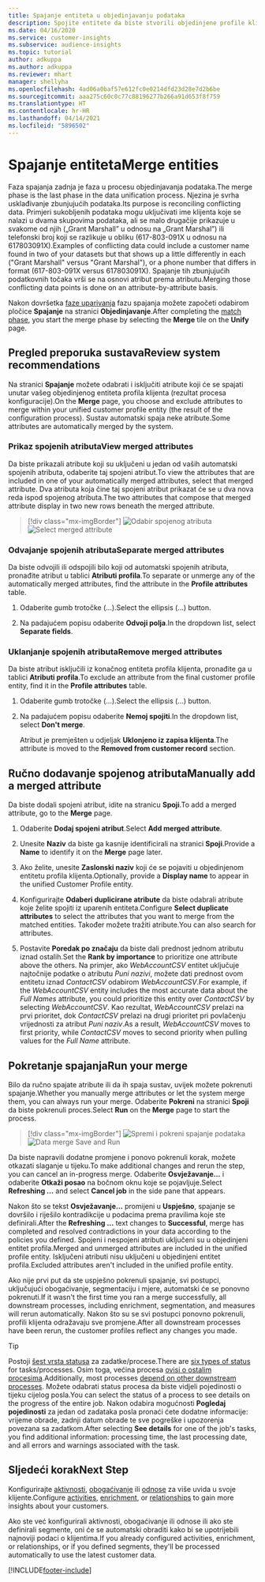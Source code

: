 ```yaml
---
title: Spajanje entiteta u objedinjavanju podataka
description: Spojite entitete da biste stvorili objedinjene profile klijenata.
ms.date: 04/16/2020
ms.service: customer-insights
ms.subservice: audience-insights
ms.topic: tutorial
author: adkuppa
ms.author: adkuppa
ms.reviewer: mhart
manager: shellyha
ms.openlocfilehash: 4ad06a0baf57e612fc0e0214dfd23d28e7d2b6be
ms.sourcegitcommit: aaa275c60c0c77c88196277b266a91d653f8f759
ms.translationtype: HT
ms.contentlocale: hr-HR
ms.lasthandoff: 04/14/2021
ms.locfileid: "5896502"
---
```

# <a name="merge-entities"></a><span data-ttu-id="2d561-103">Spajanje entiteta</span><span class="sxs-lookup"><span data-stu-id="2d561-103">Merge entities</span></span>

<span data-ttu-id="2d561-104">Faza spajanja zadnja je faza u procesu objedinjavanja podataka.</span><span class="sxs-lookup"><span data-stu-id="2d561-104">The merge phase is the last phase in the data unification process.</span></span> <span data-ttu-id="2d561-105">Njezina je svrha usklađivanje zbunjujućih podataka.</span><span class="sxs-lookup"><span data-stu-id="2d561-105">Its purpose is reconciling conflicting data.</span></span> <span data-ttu-id="2d561-106">Primjeri sukobljenih podataka mogu uključivati ime klijenta koje se nalazi u dvama skupovima podataka, ali se malo drugačije prikazuje u svakome od njih („Grant Marshall” u odnosu na „Grant Marshal”) ili telefonski broj koji se razlikuje u obliku (617-803-091X u odnosu na 617803091X).</span><span class="sxs-lookup"><span data-stu-id="2d561-106">Examples of conflicting data could include a customer name found in two of your datasets but that shows up a little differently in each ("Grant Marshall" versus "Grant Marshal"), or a phone number that differs in format (617-803-091X versus 617803091X).</span></span> <span data-ttu-id="2d561-107">Spajanje tih zbunjujućih podatkovnih točaka vrši se na osnovi atribut prema atributu.</span><span class="sxs-lookup"><span data-stu-id="2d561-107">Merging those conflicting data points is done on an attribute-by-attribute basis.</span></span>

<span data-ttu-id="2d561-108">Nakon dovršetka [faze uparivanja](match-entities.md) fazu spajanja možete započeti odabirom pločice **Spajanje** na stranici **Objedinjavanje**.</span><span class="sxs-lookup"><span data-stu-id="2d561-108">After completing the [match phase](match-entities.md), you start the merge phase by selecting the **Merge** tile on the **Unify** page.</span></span>

## <a name="review-system-recommendations"></a><span data-ttu-id="2d561-109">Pregled preporuka sustava</span><span class="sxs-lookup"><span data-stu-id="2d561-109">Review system recommendations</span></span>

<span data-ttu-id="2d561-110">Na stranici **Spajanje** možete odabrati i isključiti atribute koji će se spajati unutar vašeg objedinjenog entiteta profila klijenta (rezultat procesa konfiguracije).</span><span class="sxs-lookup"><span data-stu-id="2d561-110">On the **Merge** page, you choose and exclude attributes to merge within your unified customer profile entity (the result of the configuration process).</span></span> <span data-ttu-id="2d561-111">Sustav automatski spaja neke atribute.</span><span class="sxs-lookup"><span data-stu-id="2d561-111">Some attributes are automatically merged by the system.</span></span>

### <a name="view-merged-attributes"></a><span data-ttu-id="2d561-112">Prikaz spojenih atributa</span><span class="sxs-lookup"><span data-stu-id="2d561-112">View merged attributes</span></span>

<span data-ttu-id="2d561-113">Da biste prikazali atribute koji su uključeni u jedan od vaših automatski spojenih atributa, odaberite taj spojeni atribut.</span><span class="sxs-lookup"><span data-stu-id="2d561-113">To view the attributes that are included in one of your automatically merged attributes, select that merged attribute.</span></span> <span data-ttu-id="2d561-114">Dva atributa koja čine taj spojeni atribut prikazat će se u dva nova reda ispod spojenog atributa.</span><span class="sxs-lookup"><span data-stu-id="2d561-114">The two attributes that compose that merged attribute display in two new rows beneath the merged attribute.</span></span>

> [!div class="mx-imgBorder"]
> <span data-ttu-id="2d561-115">![Odabir spojenog atributa](media/configure-data-merge-profile-attributes.png "Odabir spojenog atributa")</span><span class="sxs-lookup"><span data-stu-id="2d561-115">![Select merged attribute](media/configure-data-merge-profile-attributes.png "Select merged attribute")</span></span>

### <a name="separate-merged-attributes"></a><span data-ttu-id="2d561-116">Odvajanje spojenih atributa</span><span class="sxs-lookup"><span data-stu-id="2d561-116">Separate merged attributes</span></span>

<span data-ttu-id="2d561-117">Da biste odvojili ili odspojili bilo koji od automatski spojenih atributa, pronađite atribut u tablici **Atributi profila**.</span><span class="sxs-lookup"><span data-stu-id="2d561-117">To separate or unmerge any of the automatically merged attributes, find the attribute in the **Profile attributes** table.</span></span>

1. <span data-ttu-id="2d561-118">Odaberite gumb trotočke (...).</span><span class="sxs-lookup"><span data-stu-id="2d561-118">Select the ellipsis (...) button.</span></span>
  
2. <span data-ttu-id="2d561-119">Na padajućem popisu odaberite **Odvoji polja**.</span><span class="sxs-lookup"><span data-stu-id="2d561-119">In the dropdown list, select **Separate fields**.</span></span>

### <a name="remove-merged-attributes"></a><span data-ttu-id="2d561-120">Uklanjanje spojenih atributa</span><span class="sxs-lookup"><span data-stu-id="2d561-120">Remove merged attributes</span></span>

<span data-ttu-id="2d561-121">Da biste atribut isključili iz konačnog entiteta profila klijenta, pronađite ga u tablici **Atributi profila**.</span><span class="sxs-lookup"><span data-stu-id="2d561-121">To exclude an attribute from the final customer profile entity, find it in the **Profile attributes** table.</span></span>

1. <span data-ttu-id="2d561-122">Odaberite gumb trotočke (...).</span><span class="sxs-lookup"><span data-stu-id="2d561-122">Select the ellipsis (...) button.</span></span>
  
2. <span data-ttu-id="2d561-123">Na padajućem popisu odaberite **Nemoj spojiti**.</span><span class="sxs-lookup"><span data-stu-id="2d561-123">In the dropdown list, select **Don't merge**.</span></span>

   <span data-ttu-id="2d561-124">Atribut je premješten u odjeljak **Uklonjeno iz zapisa klijenta**.</span><span class="sxs-lookup"><span data-stu-id="2d561-124">The attribute is moved to the **Removed from customer record** section.</span></span>

## <a name="manually-add-a-merged-attribute"></a><span data-ttu-id="2d561-125">Ručno dodavanje spojenog atributa</span><span class="sxs-lookup"><span data-stu-id="2d561-125">Manually add a merged attribute</span></span>

<span data-ttu-id="2d561-126">Da biste dodali spojeni atribut, idite na stranicu **Spoji**.</span><span class="sxs-lookup"><span data-stu-id="2d561-126">To add a merged attribute, go to the **Merge** page.</span></span>

1. <span data-ttu-id="2d561-127">Odaberite **Dodaj spojeni atribut**.</span><span class="sxs-lookup"><span data-stu-id="2d561-127">Select **Add merged attribute**.</span></span>

2. <span data-ttu-id="2d561-128">Unesite **Naziv** da biste ga kasnije identificirali na stranici **Spoji**.</span><span class="sxs-lookup"><span data-stu-id="2d561-128">Provide a **Name** to identify it on the **Merge** page later.</span></span>

3. <span data-ttu-id="2d561-129">Ako želite, unesite **Zaslonski naziv** koji će se pojaviti u objedinjenom entitetu profila klijenta.</span><span class="sxs-lookup"><span data-stu-id="2d561-129">Optionally, provide a **Display name** to appear in the unified Customer Profile entity.</span></span>

4. <span data-ttu-id="2d561-130">Konfigurirajte **Odaberi duplicirane atribute** da biste odabrali atribute koje želite spojiti iz uparenih entiteta.</span><span class="sxs-lookup"><span data-stu-id="2d561-130">Configure **Select duplicate attributes** to select the attributes that you want to merge from the matched entities.</span></span> <span data-ttu-id="2d561-131">Također možete tražiti atribute.</span><span class="sxs-lookup"><span data-stu-id="2d561-131">You can also search for attributes.</span></span>

5. <span data-ttu-id="2d561-132">Postavite **Poredak po značaju** da biste dali prednost jednom atributu iznad ostalih.</span><span class="sxs-lookup"><span data-stu-id="2d561-132">Set the **Rank by importance** to prioritize one attribute above the others.</span></span> <span data-ttu-id="2d561-133">Na primjer, ako *WebAccountCSV* entitet uključuje najtočnije podatke o atributu *Puni nazivi*, možete dati prednost ovom entitetu iznad *ContactCSV* odabirom *WebAccountCSV*.</span><span class="sxs-lookup"><span data-stu-id="2d561-133">For example, if the *WebAccountCSV* entity includes the most accurate data about the *Full Names* attribute, you could prioritize this entity over *ContactCSV* by selecting *WebAccountCSV*.</span></span> <span data-ttu-id="2d561-134">Kao rezultat, *WebAccountCSV* prelazi na prvi prioritet, dok *ContactCSV* prelazi na drugi prioritet pri povlačenju vrijednosti za atribut *Puni naziv*.</span><span class="sxs-lookup"><span data-stu-id="2d561-134">As a result, *WebAccountCSV* moves to first priority, while *ContactCSV* moves to second priority when pulling values for the *Full Name* attribute.</span></span>

## <a name="run-your-merge"></a><span data-ttu-id="2d561-135">Pokretanje spajanja</span><span class="sxs-lookup"><span data-stu-id="2d561-135">Run your merge</span></span>

<span data-ttu-id="2d561-136">Bilo da ručno spajate atribute ili da ih spaja sustav, uvijek možete pokrenuti spajanje.</span><span class="sxs-lookup"><span data-stu-id="2d561-136">Whether you manually merge attributes or let the system merge them, you can always run your merge.</span></span> <span data-ttu-id="2d561-137">Odaberite **Pokreni** na stranici **Spoji** da biste pokrenuli proces.</span><span class="sxs-lookup"><span data-stu-id="2d561-137">Select **Run** on the **Merge** page to start the process.</span></span>

> [!div class="mx-imgBorder"]
> <span data-ttu-id="2d561-138">![Spremi i pokreni spajanje podataka](media/configure-data-merge-save-run.png "Spremi i pokreni spajanje podataka")</span><span class="sxs-lookup"><span data-stu-id="2d561-138">![Data merge Save and Run](media/configure-data-merge-save-run.png "Data merge Save and Run")</span></span>

<span data-ttu-id="2d561-139">Da biste napravili dodatne promjene i ponovo pokrenuli korak, možete otkazati slaganje u tijeku.</span><span class="sxs-lookup"><span data-stu-id="2d561-139">To make additional changes and rerun the step, you can cancel an in-progress merge.</span></span> <span data-ttu-id="2d561-140">Odaberite **Osvježavanje...** i odaberite **Otkaži posao**  na bočnom oknu koje se pojavljuje.</span><span class="sxs-lookup"><span data-stu-id="2d561-140">Select **Refreshing ...** and select **Cancel job**  in the side pane that appears.</span></span>

<span data-ttu-id="2d561-141">Nakon što se tekst **Osvježavanje...** promijeni u **Uspješno**, spajanje se dovršilo i riješilo kontradikcije u podacima prema pravilima koje ste definirali.</span><span class="sxs-lookup"><span data-stu-id="2d561-141">After the **Refreshing ...** text changes to **Successful**, merge has completed and resolved contradictions in your data according to the policies you defined.</span></span> <span data-ttu-id="2d561-142">Spojeni i nespojeni atributi uključeni su u objedinjeni entitet profila.</span><span class="sxs-lookup"><span data-stu-id="2d561-142">Merged and unmerged attributes are included in the unified profile entity.</span></span> <span data-ttu-id="2d561-143">Isključeni atributi nisu uključeni u objedinjeni entitet profila.</span><span class="sxs-lookup"><span data-stu-id="2d561-143">Excluded attributes aren't included in the unified profile entity.</span></span>

<span data-ttu-id="2d561-144">Ako nije prvi put da ste uspješno pokrenuli spajanje, svi postupci, uključujući obogaćivanje, segmentaciju i mjere, automatski će se ponovno pokrenuti.</span><span class="sxs-lookup"><span data-stu-id="2d561-144">If it wasn't the first time you ran a merge successfully, all downstream processes, including enrichment, segmentation, and measures will rerun automatically.</span></span> <span data-ttu-id="2d561-145">Nakon što su se svi postupci ponovno pokrenuli, profili klijenta odražavaju sve promjene.</span><span class="sxs-lookup"><span data-stu-id="2d561-145">After all downstream processes have been rerun, the customer profiles reflect any changes you made.</span></span>

> [!TIP]
> <span data-ttu-id="2d561-146">Postoji [šest vrsta statusa](system.md#status-types) za zadatke/procese.</span><span class="sxs-lookup"><span data-stu-id="2d561-146">There are [six types of status](system.md#status-types) for tasks/processes.</span></span> <span data-ttu-id="2d561-147">Osim toga, većina procesa [ovisi o ostalim procesima](system.md#refresh-policies).</span><span class="sxs-lookup"><span data-stu-id="2d561-147">Additionally, most processes [depend on other downstream processes](system.md#refresh-policies).</span></span> <span data-ttu-id="2d561-148">Možete odabrati status procesa da biste vidjeli pojedinosti o tijeku cijelog posla.</span><span class="sxs-lookup"><span data-stu-id="2d561-148">You can select the status of a process to see details on the progress of the entire job.</span></span> <span data-ttu-id="2d561-149">Nakon odabira mogućnosti **Pogledaj pojedinosti** za jedan od zadataka posla pronaći ćete dodatne informacije: vrijeme obrade, zadnji datum obrade te sve pogreške i upozorenja povezana sa zadatkom.</span><span class="sxs-lookup"><span data-stu-id="2d561-149">After selecting **See details** for one of the job's tasks, you find additional information: processing time, the last processing date, and all errors and warnings associated with the task.</span></span>

## <a name="next-step"></a><span data-ttu-id="2d561-150">Sljedeći korak</span><span class="sxs-lookup"><span data-stu-id="2d561-150">Next Step</span></span>

<span data-ttu-id="2d561-151">Konfigurirajte [aktivnosti](activities.md), [obogaćivanje](enrichment-hub.md) ili [odnose](relationships.md) za više uvida u svoje klijente.</span><span class="sxs-lookup"><span data-stu-id="2d561-151">Configure [activities](activities.md), [enrichment](enrichment-hub.md), or [relationships](relationships.md) to gain more insights about your customers.</span></span>

<span data-ttu-id="2d561-152">Ako ste već konfigurirali aktivnosti, obogaćivanje ili odnose ili ako ste definirali segmente, oni će se automatski obraditi kako bi se upotrijebili najnoviji podaci o klijentima.</span><span class="sxs-lookup"><span data-stu-id="2d561-152">If you already configured activities, enrichment, or relationships, or if you defined segments, they'll be processed automatically to use the latest customer data.</span></span>




[!INCLUDE[footer-include](../includes/footer-banner.md)]